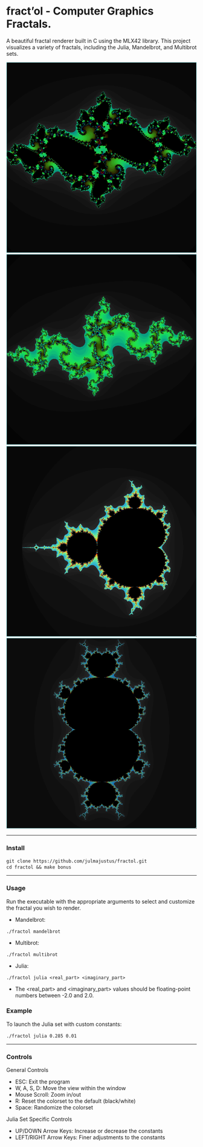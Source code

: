 # fract’ol - Computer Graphics Fractals.

A beautiful fractal renderer built in C using the MLX42 library. This project visualizes a variety of fractals, including the Julia, Mandelbrot, and Multibrot sets.

![julia set](demos/julia.png)
![julia set](demos/julia2.png)
![mandelbrot](demos/mandelbrot.png)
![multibrot](demos/multibrot.png)

---

### Install

```
git clone https://github.com/julmajustus/fractol.git
cd fractol && make bonus
```
---

### Usage

Run the executable with the appropriate arguments to select and customize the fractal you wish to render.
- Mandelbrot:
```
./fractol mandelbrot
```
- Multibrot:
```
./fractol multibrot
```
- Julia:
```
./fractol julia <real_part> <imaginary_part>
```
- The <real_part> and <imaginary_part> values should be floating-point numbers between -2.0 and 2.0.

### Example
To launch the Julia set with custom constants:
```
./fractol julia 0.285 0.01
```

---

### Controls
General Controls
   - ESC: Exit the program
   - W, A, S, D: Move the view within the window
   - Mouse Scroll: Zoom in/out
   - R: Reset the colorset to the default (black/white)
   - Space: Randomize the colorset

Julia Set Specific Controls

   - UP/DOWN Arrow Keys: Increase or decrease the constants
   - LEFT/RIGHT Arrow Keys: Finer adjustments to the constants


